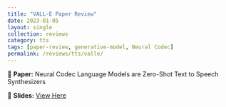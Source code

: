 ```yaml
---
title: "VALL-E Paper Review"
date: 2023-01-05
layout: single
collection: reviews
category: tts
tags: [paper-review, generative-model, Neural Codec]
permalink: /reviews/tts/valle/
---
```


📝 **Paper:** Neural Codec Language Models are Zero-Shot Text to Speech Synthesizers  

<!-- 📝 **Paper:** Glow-TTS: A Generative Flow for Text-to-Speech Synthesis  
🔍 **Summary:** This paper introduces a **flow-based** model for TTS, improving **robustness** compared to Tacotron. -->



📄 **Slides:** [View Here](https://docs.google.com/presentation/d/1tdZaRnl1bQNYCtfY44wuV8pmESJB437k/edit?usp=sharing&ouid=116677507102760525154&rtpof=true&sd=true)